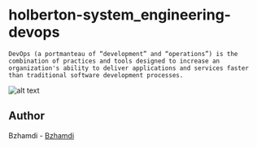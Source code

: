 # holberton-system_engineering-devops

    DevOps (a portmanteau of “development” and “operations”) is the combination of practices and tools designed to increase an organization's ability to deliver applications and services faster than traditional software development processes.


![alt text](https://i.pinimg.com/originals/68/5b/72/685b724a8f1b7182e3bd3770658c15b2.png)
    

## Author
Bzhamdi - [Bzhamdi](https://github.com/Bzhamdi)